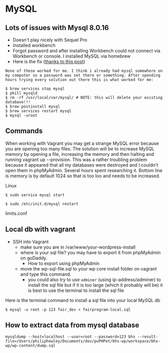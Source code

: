 # MySQL
## Lots of issues with Mysql 8.0.16
* Doesn't play nicely with Sequel Pro
* Installed workbench
* Forgot password and after installing Workbench could not connect via Workbench or console. I installed MySQL via homebrew
* Here is the fix ([thanks to this post](https://stackoverflow.com/questions/9695362/macosx-homebrew-mysql-root-password))

```
None of these worked for me. I think i already had mysql somewhere on my computer so a password was set there or something. After spending hours trying every solution out there this is what worked for me:

$ brew services stop mysql
$ pkill mysqld
$ rm -rf /usr/local/var/mysql/ # NOTE: this will delete your existing database!!!
$ brew postinstall mysql
$ brew services restart mysql
$ mysql -uroot
```

## Commands

When working with Vagrant you may get a strange MySQL error because you are opening too many files. The solution will be to increase MySQL memory by opening a file, increasing the memory and then halting and running vagrant up --provision. This was a rather troubling problem because it appeared that all my databases were destroyed and I couldn't open them in phpMyAdmin. Several hours spent researching it. Bottom line is memory is by default 1024 so that is too loo and needs to be increased. 

Linux

```
$ sudo service mysql start
```

```
$ sudo /etc/init.d/mysql restart
```

limits.conf

## Local db with vagrant

* SSH into Vagrant
    - make sure you are in /var/www/your-wordpress-install
    - where is your sql file? you may have to export it from phpMyAdmin on goDaddy.
        + How to export using phpMyAdmin
    - move the wp-sql-file.sql to your wp core install folder on vagrant and type this command.
        + you could also try to use `adminer` (using ip-address/adminer) to install the sql file but if it is too large (which it probably will be) it is best to use the terminal to install the sql file

Here is the terminal command to install a sql file into your local MySQL db

```
$ mysql -u root -p 123 fair_dev < fairprogram-local.sql
```


## How to extract data from mysql database

```
mysqldump --host=localhost --user=root --password=123 bhs --result-file=/Users/philiphowley/Documents/dev/puPHPet/bhs-wp/workspace/bhs-wp/wp-content/dump.sql
```

